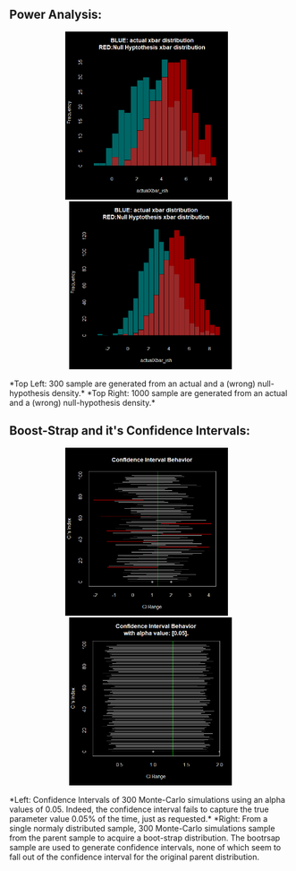 ## Power Analysis:
<p align="center">
  <kbd>
  <img src="https://github.com/SB-27182/R_Statistical_Intuitions/blob/master/PowerAnalysis/imgs/rejectionPower_300Samples.png" width=291 height=300/>
  </kbd>
  &nbsp
    <kbd>
  <img src="https://github.com/SB-27182/R_Statistical_Intuitions/blob/master/PowerAnalysis/imgs/rejectionPower_1000Samples.png" width=291 height=300/>
  </kbd>
  </p>
*Top Left: 300 sample are generated from an actual and a (wrong) null-hypothesis density.*
*Top Right: 1000 sample are generated from an actual and a (wrong) null-hypothesis density.*





## Boost-Strap and it's Confidence Intervals:
<p align="center">
  <kbd>
  <img src="https://github.com/SB-27182/R_Statistical_Intuitions/blob/master/CIs_Normal_vs_bootStrap/imgs/NormalConfidenceIntervals_alphaOf005.png" width=291 height=300/>
  </kbd>
  &nbsp
    <kbd>
  <img src="https://github.com/SB-27182/R_Statistical_Intuitions/blob/master/CIs_Normal_vs_bootStrap/imgs/BoostStrapCIs_alpha005.png" width=291 height=300/>
  </kbd>
  </p>
*Left: Confidence Intervals of 300 Monte-Carlo simulations using an alpha values of 0.05. Indeed, the confidence interval fails to capture the true parameter value 0.05% of the time, just as requested.*
*Right: From a single normaly distributed sample, 300 Monte-Carlo simulations sample from the parent sample to acquire a boot-strap distribution. The bootrsap sample are used to generate confidence intervals, none of which seem to fall out of the confidence interval for the original parent distribution.
